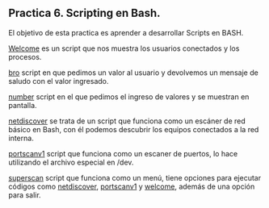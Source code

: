 ## Practica 6. Scripting en Bash.

El objetivo de esta practica es aprender a desarrollar Scripts en BASH.

[Welcome](./welcome.sh) es un script que nos muestra los usuarios conectados y los procesos.

[bro](./bro.sh) script en que pedimos un valor al usuario y devolvemos un mensaje de saludo con el valor ingresado.

[number](./number.sh) script en el que pedimos el ingreso de valores y se muestran en pantalla. 

[netdiscover](./netdiscover.sh) se trata de un script que funciona como un escáner de red básico en Bash, con él podemos descubrir los equipos conectados a la red interna.

[portscanv1](./portscanv1.sh) script que funciona como un escaner de puertos, lo hace utilizando el archivo especial en /dev.

[superscan](./superscan.sh) script que funciona como un menú, tiene opciones para ejecutar códigos como [netdiscover](./netdiscover.sh), [portscanv1](./portscanv1.sh) y [welcome](./welcome.sh), además de una opción para salir. 